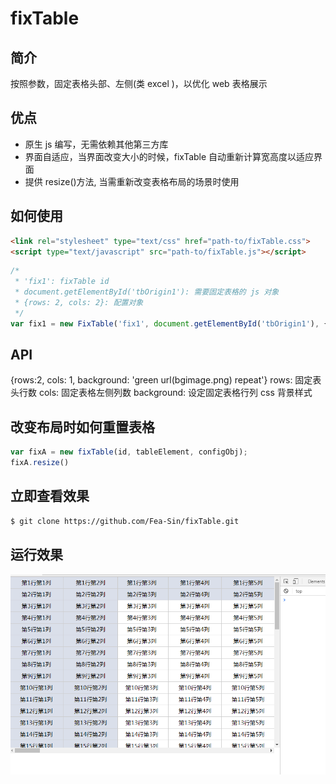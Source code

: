 # fixTable

## 简介
按照参数，固定表格头部、左侧(类 excel )，以优化 web 表格展示

## 优点

- 原生 js 编写，无需依赖其他第三方库
- 界面自适应，当界面改变大小的时候，fixTable 自动重新计算宽高度以适应界面
- 提供 resize()方法, 当需重新改变表格布局的场景时使用

## 如何使用

```html
<link rel="stylesheet" type="text/css" href="path-to/fixTable.css">
<script type="text/javascript" src="path-to/fixTable.js"></script>
```
```js
/*
 * 'fix1': fixTable id
 * document.getElementById('tbOrigin1'): 需要固定表格的 js 对象
 * {rows: 2, cols: 2}: 配置对象 
 */
var fix1 = new FixTable('fix1', document.getElementById('tbOrigin1'), {rows:2, cols:2})
```

## 	API

{rows:2, cols: 1, background: 'green url(bgimage.png) repeat'}
rows: 固定表头行数
cols: 固定表格左侧列数
background: 设定固定表格行列 css 背景样式

## 改变布局时如何重置表格

```js
var fixA = new fixTable(id, tableElement, configObj);
fixA.resize()
```
## 立即查看效果

```bash
$ git clone https://github.com/Fea-Sin/fixTable.git
```


## 运行效果
![](out-img/demo.png)